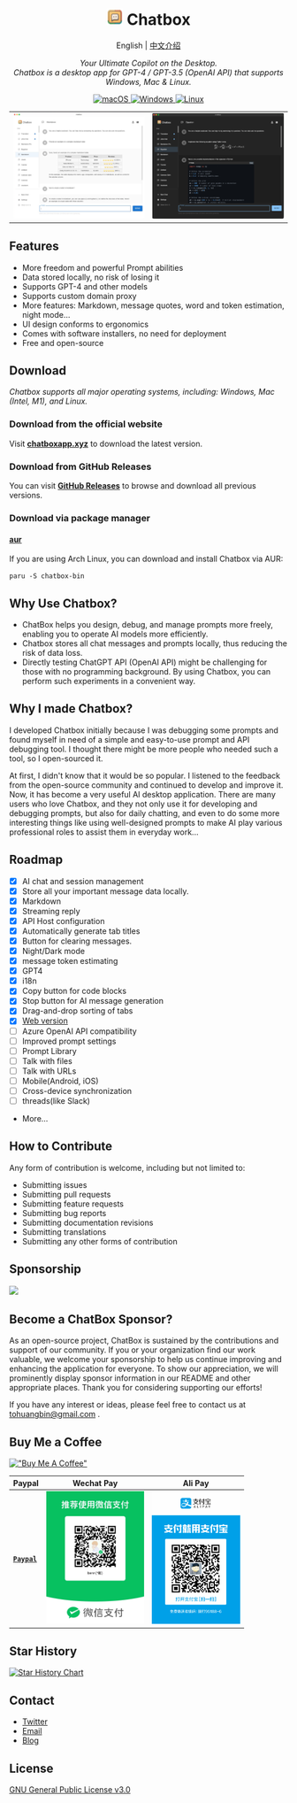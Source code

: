 <h1 align="center">
<img src='./doc/icon.png' width='30'>
<span>Chatbox</span>
</h1>
<p align="center">
    English | <a href="./README-CN.md">中文介绍</a>
</p>
<p align="center">
    <em>Your Ultimate Copilot on the Desktop. <br />Chatbox is a desktop app for GPT-4 / GPT-3.5 (OpenAI API) that supports Windows, Mac & Linux.</em>
</p>


<p align="center">
<a href="https://github.com/Bin-Huang/chatbox/releases" target="_blank">
<img alt="macOS" src="https://img.shields.io/badge/-macOS-black?style=flat-square&logo=apple&logoColor=white" />
</a>

<a href="https://github.com/Bin-Huang/chatbox/releases" target="_blank">
<img alt="Windows" src="https://img.shields.io/badge/-Windows-blue?style=flat-square&logo=windows&logoColor=white" />
</a>

<a href="https://github.com/Bin-Huang/chatbox/releases" target="_blank">
<img alt="Linux" src="https://img.shields.io/badge/-Linux-yellow?style=flat-square&logo=linux&logoColor=white" />
</a>

</p>

<!-- ![](./doc/snapshot2.png) -->
<!-- ![](./doc/snapshot4.png) -->

<table>
<tr>
<td>
<img src='./doc/snapshot2.png' />
</td>
<td>
<img src='./doc/snapshot4.png' />
</td>
</tr>
</table>

## Features

- More freedom and powerful Prompt abilities
- Data stored locally, no risk of losing it
- Supports GPT-4 and other models
- Supports custom domain proxy
- More features: Markdown, message quotes, word and token estimation, night mode...
- UI design conforms to ergonomics
- Comes with software installers, no need for deployment
- Free and open-source

## Download

*Chatbox supports all major operating systems, including: Windows, Mac (Intel, M1), and Linux.*

### Download from the official website

Visit **[chatboxapp.xyz](https://chatboxapp.xyz/)** to download the latest version.

### Download from GitHub Releases

You can visit **[GitHub Releases](https://github.com/Bin-Huang/chatbox/releases)** to browse and download all previous versions.

### Download via package manager

#### [aur](https://aur.archlinux.org/packages/chatbox-bin)

If you are using Arch Linux, you can download and install Chatbox via AUR:

```
paru -S chatbox-bin
```

## Why Use Chatbox?

- ChatBox helps you design, debug, and manage prompts more freely, enabling you to operate AI models more efficiently.
- Chatbox stores all chat messages and prompts locally, thus reducing the risk of data loss.
- Directly testing ChatGPT API (OpenAI API) might be challenging for those with no programming background. By using Chatbox, you can perform such experiments in a convenient way.

## Why I made Chatbox?

I developed Chatbox initially because I was debugging some prompts and found myself in need of a simple and easy-to-use prompt and API debugging tool. I thought there might be more people who needed such a tool, so I open-sourced it.

At first, I didn't know that it would be so popular. I listened to the feedback from the open-source community and continued to develop and improve it. Now, it has become a very useful AI desktop application. There are many users who love Chatbox, and they not only use it for developing and debugging prompts, but also for daily chatting, and even to do some more interesting things like using well-designed prompts to make AI play various professional roles to assist them in everyday work...

## Roadmap

- [x] AI chat and session management
- [x] Store all your important message data locally.
- [x] Markdown
- [x] Streaming reply
- [x] API Host configuration
- [x] Automatically generate tab titles
- [x] Button for clearing messages.
- [x] Night/Dark mode
- [x] message token estimating
- [x] GPT4
- [x] i18n
- [x] Copy button for code blocks
- [x] Stop button for AI message generation
- [x] Drag-and-drop sorting of tabs
- [x] [Web version](https://web.chatboxapp.xyz)
- [ ] Azure OpenAI API compatibility
- [ ] Improved prompt settings
- [ ] Prompt Library
- [ ] Talk with files
- [ ] Talk with URLs
- [ ] Mobile(Android, iOS)
- [ ] Cross-device synchronization
- [ ] threads(like Slack)
- More...

## How to Contribute

Any form of contribution is welcome, including but not limited to:

- Submitting issues
- Submitting pull requests
- Submitting feature requests
- Submitting bug reports
- Submitting documentation revisions
- Submitting translations
- Submitting any other forms of contribution

## Sponsorship

<a href="https://chatboxapp.xyz/sponsor_redirect/eolink_gh">
<img style="width: 500px" src="https://chatboxapp.xyz/sponsor_redirect/eolink_resource_web">
</a>

## Become a ChatBox Sponsor?

As an open-source project, ChatBox is sustained by the contributions and support of our community. If you or your organization find our work valuable, we welcome your sponsorship to help us continue improving and enhancing the application for everyone. To show our appreciation, we will prominently display sponsor information in our README and other appropriate places. Thank you for considering supporting our efforts!

If you have any interest or ideas, please feel free to contact us at tohuangbin@gmail.com .

## Buy Me a Coffee

[!["Buy Me A Coffee"](https://www.buymeacoffee.com/assets/img/custom_images/orange_img.png)](https://buymeacoffee.com/benn)

| Paypal | Wechat Pay | Ali Pay |
| --- | --- | --- |
| [**`Paypal`**](https://www.paypal.me/tobennhuang) | <img src="./doc/wechat_pay.JPG" height="240" /> | <img src="./doc/ali_pay.PNG" height="240" /> |

## Star History

[![Star History Chart](https://api.star-history.com/svg?repos=Bin-Huang/chatbox&type=Date)](https://star-history.com/#Bin-Huang/chatbox&Date)

## Contact

- [Twitter](https://twitter.com/benn_huang)
- [Email](mailto:tohuangbin@gmail.com)
- [Blog](https://bennhuang.com)

## License

[GNU General Public License v3.0](./LICENSE)
